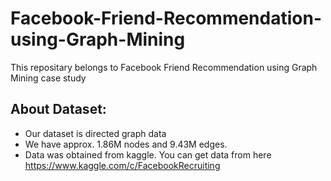 # Facebook-Friend-Recommendation-using-Graph-Mining
This repositary belongs to Facebook Friend Recommendation using Graph Mining case study

## About Dataset:
* Our dataset is directed graph data
* We have approx. 1.86M nodes and 9.43M edges.
* Data was obtained from kaggle. You can get data from here https://www.kaggle.com/c/FacebookRecruiting 
